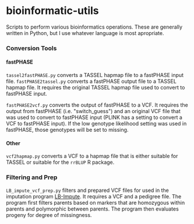 # bioinformatic-utils
Scripts to perform various bioinformatics operations. These are generally
written in Python, but I use whatever language is most apropriate.

### Conversion Tools

#### fastPHASE

`tassel2fastPHASE.py` converts a TASSEL hapmap file to a fastPHASE input file.
`fastPHASE2tassel.py` converts a fastPHASE output file to a TASSEL hapmap file. It
requires the original TASSEL hapmap file used to convert to fastPHASE input.


`fastPHASE2vcf.py` converts the output of fastPHASE to a VCF. It requires
the output from fastPHASE (i.e. "switch_guess") and an original VCF file that
was used to convert to fastPHASE input (PLINK has a setting to convert a VCF
to fastPHASE input). If the low genotype likelihood setting was used in 
fastPHASE, those genotypes will be set to missing.

#### Other

`vcf2hapmap.py` converts a VCF to a hapmap file that is either suitable for 
TASSEL or suitable for the `rrBLUP` R package.


### Filtering and Prep

`LB_impute_vcf_prep.py` filters and prepared VCF files for used in the imputation
program [LB-Impute]("https://github.com/dellaporta-laboratory/LB-Impute"). It requires
a VCF and a pedigree file. The program first filters parents based on markers that
are homozygous within parents and polymorphic between parents. The program then
evaluates progeny for degree of missingness.
